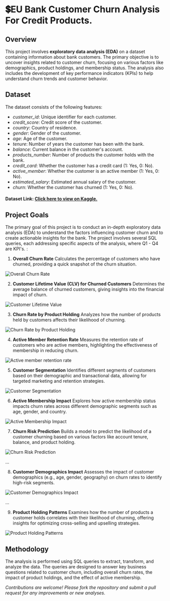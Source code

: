 
# 💲EU Bank Customer Churn Analysis For Credit Products.
## Overview
This project involves **exploratory data analysis (EDA)** on a dataset containing information about bank customers. The primary objective is to uncover insights related to customer churn, focusing on various factors like demographics, product holdings, and membership status. The analysis also includes the development of key performance indicators (KPIs) to help understand churn trends and customer behavior.

## Dataset
The dataset consists of the following features:

- _customer_id_: Unique identifier for each customer.
- _credit_score_: Credit score of the customer.
- _country_: Country of residence.
- _gender_: Gender of the customer.
- _age_: Age of the customer.
- _tenure_: Number of years the customer has been with the bank.
- _balance_: Current balance in the customer's account.
- _products_number_: Number of products the customer holds with the bank.
- _credit_card_: Whether the customer has a credit card (1: Yes, 0: No).
- _active_member_: Whether the customer is an active member (1: Yes, 0: No).
- _estimated_salary_: Estimated annual salary of the customer.
- _churn_: Whether the customer has churned (1: Yes, 0: No).

#### Dataset Link: [Click here to view on Kaggle.](https://www.kaggle.com/datasets/gauravtopre/bank-customer-churn-dataset/data)


## Project Goals
The primary goal of this project is to conduct an in-depth exploratory data analysis (EDA) to understand the factors influencing customer churn and to create actionable insights for the bank. The project involves several SQL queries, each addressing specific aspects of the analysis, where Q1 - Q4 are KPI's. :

1. **Overall Churn Rate**
Calculates the percentage of customers who have churned, providing a quick snapshot of the churn situation.

![Overall Churn Rate](https://github.com/user-attachments/assets/5c576479-7412-4a6e-860f-18b78205255b)

2. **Customer Lifetime Value (CLV) for Churned Customers**
Determines the average balance of churned customers, giving insights into the financial impact of churn.

![Customer Lifetime Value](https://github.com/user-attachments/assets/28394f3b-e958-4d1c-b369-2b15ef3ce695)

3. **Churn Rate by Product Holding**
Analyzes how the number of products held by customers affects their likelihood of churning.

![Churn Rate by Product Holding](https://github.com/user-attachments/assets/02d8073c-de3a-4e70-88a1-49e1088ac128)

4. **Active Member Retention Rate**
Measures the retention rate of customers who are active members, highlighting the effectiveness of membership in reducing churn.

![Active member retention rate](https://github.com/user-attachments/assets/ceeb2618-4aac-4d01-99e1-a6fde2619cb9)

5. **Customer Segmentation**
Identifies different segments of customers based on their demographic and transactional data, allowing for targeted marketing and retention strategies.

![Customer Segmentation](https://github.com/user-attachments/assets/cebc5a7b-0a50-45fb-b3e4-d65c2096782a)

6. **Active Membership Impact**
Explores how active membership status impacts churn rates across different demographic segments such as age, gender, and country.

![Active Membership Impact](https://github.com/user-attachments/assets/a4ff83f2-b48d-4120-a25a-c4915d06f96c)

7. **Churn Risk Prediction**
Builds a model to predict the likelihood of a customer churning based on various factors like account tenure, balance, and product holding.

![Churn Risk Prediction](https://github.com/user-attachments/assets/8a216959-803e-42c2-99ec-c40a156d0ce8)

...

8. **Customer Demographics Impact**
Assesses the impact of customer demographics (e.g., age, gender, geography) on churn rates to identify high-risk segments.

![Customer Demographics Impact](https://github.com/user-attachments/assets/0aadd735-bc61-4352-868f-e534e5bd9f1b)

...

9. **Product Holding Patterns**
Examines how the number of products a customer holds correlates with their likelihood of churning, offering insights for optimizing cross-selling and upselling strategies.

![Product Holding Patterns](https://github.com/user-attachments/assets/75a3e49e-7d70-409c-8caf-abebb19918c9)

## Methodology
The analysis is performed using SQL queries to extract, transform, and analyze the data. The queries are designed to answer key business questions related to customer churn, including overall churn rates, the impact of product holdings, and the effect of active membership.


_Contributions are welcome! Please fork the repository and submit a pull request for any improvements or new analyses._
